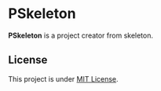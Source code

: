 PSkeleton
=========

**PSkeleton** is a project creator from skeleton.

License
-------

This project is under [MIT License](http://opensource.org/licenses/mit-license.php).

